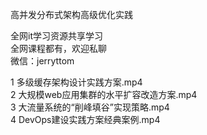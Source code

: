 高并发分布式架构高级优化实践

全网it学习资源共享学习<br>全网课程都有，欢迎私聊<br>微信：jerryttom<br>

1 多级缓存架构设计实践方案.mp4<br> 2 大规模web应用集群的水平扩容改造方案.mp4<br> 3 大流量系统的“削峰填谷”实现策略.mp4<br> 4 DevOps建设实践方案经典案例.mp4